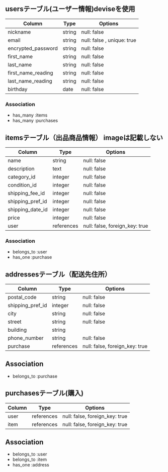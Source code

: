 
## usersテーブル(ユーザー情報)deviseを使用

| Column                | Type      | Options                    |
| --------------------- | --------- | -------------------------- |
| nickname              | string    | null: false                |
| email                 | string    | null: false , unique: true |
| encrypted_password    | string    | null: false                |
| first_name            | string    | null: false                |
| last_name             | string    | null: false                |
| first_name_reading    | string    | null: false                |
| last_name_reading     | string    | null: false                |
| birthday              | date      | null: false                |
### Association
- has_many :items
- has_many :purchases


## itemsテーブル（出品商品情報）  imageは記載しない

| Column           | Type       | Options                       |
| ---------------- | ------     | ----------------------------- |
| name             | string     | null: false                   |
| description      | text       | null: false                   |
| category_id      | integer    | null: false                   | ActiveHash
| condition_id     | integer    | null: false                   | ActiveHash
| shipping_fee_id  | integer    | null: false                   | ActiveHash
| shipping_pref_id | integer    | null: false                   | ActiveHash
| shipping_date_id | integer    | null: false                   | ActiveHash
| price            | integer    | null: false                   |
| user             | references | null: false, foreign_key: true|
### Association
- belongs_to :user
- has_one :purchase


## addressesテーブル（配送先住所）

| Column           | Type       | Options                       |
| ---------------- | ------     | ----------------------------- |
| postal_code      | string     | null: false                   |
| shipping_pref_id | integer    | null: false                   | ActiveHash
| city             | string     | null: false                   |
| street           | string     | null: false                   |
| building         | string     |                               |
| phone_number     | string     | null: false                   |
| purchase         | references | null: false, foreign_key: true|
## Association
- belongs_to :purchase



## purchasesテーブル(購入)

| Column           | Type       | Options                       |
| ---------------- | ---------  | ----------------------------- |
| user             | references | null: false, foreign_key: true|
| item             | references | null: false, foreign_key: true|
## Association
- belongs_to :user
- belongs_to :item
- has_one :address